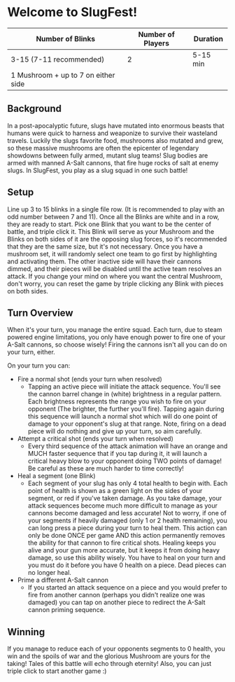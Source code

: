 # Welcome to SlugFest!

Number of Blinks | Number of Players | Duration 
------------ | ------------- | -------------
3-15 (7-11 recommended)  | 2 | 5-15 min
1 Mushroom + up to 7 on either side| 


## Background
In a post-apocalyptic future, slugs have mutated into enormous beasts that humans were quick to harness and weaponize to survive their wasteland travels. Luckily the slugs favorite food, mushrooms also mutated and grew, so these massive mushrooms are often the epicenter of legendary showdowns between fully armed, mutant slug teams! Slug bodies are armed with manned A-Salt cannons, that fire huge rocks of salt at enemy slugs. In SlugFest, you play as a slug squad in one such battle! 

## Setup
Line up 3 to 15 blinks in a single file row. (It is recommended to play with an odd number between 7 and 11). Once all the Blinks are white and in a row, they are ready to start. Pick one Blink that you want to be the center of battle, and triple click it. This Blink will serve as your Mushroom and the Blinks on both sides of it are the opposing slug forces, so it's recommended that they are the same size, but it's not necessary. Once you have a mushroom set, it will randomly select one team to go first by highlighting and activating them. The other inactive side will have their cannons dimmed, and their pieces will be disabled until the active team resolves an attack. If you change your mind on where you want the central Mushroom, don't worry, you can reset the game by triple clicking any Blink with pieces on both sides.

## Turn Overview
When it's your turn, you manage the entire squad. Each turn, due to steam powered engine limitations, you only have enough power to fire one of your A-Salt cannons, so choose wisely! Firing the cannons isn't all you can do on your turn, either.

  On your turn you can:
  * Fire a normal shot (ends your turn when resolved)
    * Tapping an active piece will initiate the attack sequence. You'll see the cannon barrel change in (white) brightness in a regular pattern. Each brightness represents the range you wish to fire on your opponent (The brighter, the further you'll fire). Tapping again during this sequence will launch a  normal shot which will do one point of damage to your opponent's slug at that range. Note, firing on a dead piece will do nothing and give up your turn, so aim carefully.
  * Attempt a critical shot (ends your turn when resolved)
    * Every third sequence of the attack animation will have an orange and MUCH faster sequence that if you tap during it, it will launch a critical heavy blow to your opponent doing TWO points of damage! Be careful as these are much harder to time correctly!
  * Heal a segment (one Blink)
    * Each segment of your slug has only 4 total health to begin with. Each point of health is shown as a green light on the sides of your segment, or red if you've taken damage. As you take damage, your attack sequences become much more difficult to manage as your cannons become damaged and less accurate! Not to worry, if one of your segments if heavily damaged (only 1 or 2 health remaining), you can long press a piece during your turn to heal them. This action can only be done ONCE per game AND this action permanently removes the ability for that cannon to fire critical shots. Healing keeps you alive and your gun more accurate, but it keeps it from doing heavy damage, so use this ability wisely. You have to heal on your turn and you must do it before you have 0 health on a piece. Dead pieces can no longer heal.
  * Prime a different A-Salt cannon
    * If you started an attack sequence on a piece and you would prefer to fire from another cannon (perhaps you didn't realize one was damaged) you can tap on another piece to  redirect the A-Salt cannon priming sequence.
    
## Winning
If you manage to reduce each of your opponents segments to 0 health, you win and the spoils of war and the glorious Mushroom are yours for the taking! Tales of this battle will echo through eternity! Also, you can just triple click to start another game :) 
